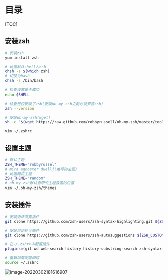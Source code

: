 # 目录

[TOC]

## 安装zsh

```bash
# 安装zsh
yum install zsh
```

```bash
# 设置默认shell为zsh
chsh -s $(which zsh)
# 切换为bash
chsh -s /bin/bash
```

```bash
# 检查设置是否成功
echo $SHELL
```

```bash
# 检查是否安装了zsh(安装oh-my-zsh之前必须安装zsh)
zsh --version
```

```bash
# 安装oh-my-zsh(wget)
sh -c "$(wget https://raw.github.com/robbyrussell/oh-my-zsh/master/tools/install.sh -O -)"
```

```bash
vim ~/.zshrc
```

## 设置主题

```bash
# 默认主题
ZSH_THEME="robbyrussel"
# mira agnoster duellj(推荐的主题)
# 设置随机主题
ZSH_THEME="random"
# oh-my-zsh默认自带的主题放置的位置
vim ~/.oh-my-zsh/themes
```

## 安装插件

```bash
# 安装语法高亮插件
git clone https://github.com/zsh-users/zsh-syntax-highlighting.git ${ZSH_CUSTOM:-~/.oh-my-zsh/custom}/plugins/zsh-syntax-highlighting
```

```bash
# 安装自动补全插件
git clone https://github.com/zsh-users/zsh-autosuggestions ${ZSH_CUSTOM:-~/.oh-my-zsh/custom}/plugins/zsh-autosuggestions
```

```bash
# 在~/.zshrc中配置插件
plugins=(git wd web-search history history-substring-search zsh-syntax-highlighting zsh-autosuggestions)
```

```bash
# 重新加载配置即可
source ~/.zshrc
```

![image-20220302181616907](https://cdn.qingweico.cn/blog/image-20220302181616907.png)
